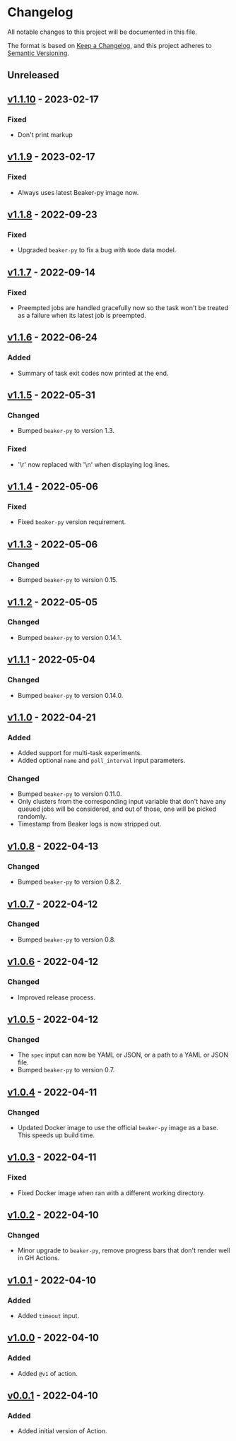 # Changelog

All notable changes to this project will be documented in this file.

The format is based on [Keep a Changelog](https://keepachangelog.com/en/1.0.0/),
and this project adheres to [Semantic Versioning](https://semver.org/spec/v2.0.0.html).

## Unreleased

## [v1.1.10](https://github.com/allenai/beaker-run-action/releases/tag/v1.1.10) - 2023-02-17

### Fixed

- Don't print markup

## [v1.1.9](https://github.com/allenai/beaker-run-action/releases/tag/v1.1.9) - 2023-02-17

### Fixed

- Always uses latest Beaker-py image now.

## [v1.1.8](https://github.com/allenai/beaker-run-action/releases/tag/v1.1.8) - 2022-09-23

### Fixed

- Upgraded `beaker-py` to fix a bug with `Node` data model.

## [v1.1.7](https://github.com/allenai/beaker-run-action/releases/tag/v1.1.7) - 2022-09-14

### Fixed

- Preempted jobs are handled gracefully now so the task won't be treated as a failure when its latest job is preempted.

## [v1.1.6](https://github.com/allenai/beaker-run-action/releases/tag/v1.1.6) - 2022-06-24

### Added

- Summary of task exit codes now printed at the end.

## [v1.1.5](https://github.com/allenai/beaker-run-action/releases/tag/v1.1.5) - 2022-05-31

### Changed

- Bumped `beaker-py` to version 1.3.

### Fixed

- '\r' now replaced with '\n' when displaying log lines.

## [v1.1.4](https://github.com/allenai/beaker-run-action/releases/tag/v1.1.4) - 2022-05-06

### Fixed

- Fixed `beaker-py` version requirement.

## [v1.1.3](https://github.com/allenai/beaker-run-action/releases/tag/v1.1.3) - 2022-05-06

### Changed

- Bumped `beaker-py` to version 0.15.

## [v1.1.2](https://github.com/allenai/beaker-run-action/releases/tag/v1.1.2) - 2022-05-05

### Changed

- Bumped `beaker-py` to version 0.14.1.

## [v1.1.1](https://github.com/allenai/beaker-run-action/releases/tag/v1.1.1) - 2022-05-04

### Changed

- Bumped `beaker-py` to version 0.14.0.

## [v1.1.0](https://github.com/allenai/beaker-run-action/releases/tag/v1.1.0) - 2022-04-21

### Added

- Added support for multi-task experiments.
- Added optional `name` and `poll_interval` input parameters.

### Changed

- Bumped `beaker-py` to version 0.11.0.
- Only clusters from the corresponding input variable that don't have any queued jobs
  will be considered, and out of those, one will be picked randomly.
- Timestamp from Beaker logs is now stripped out.

## [v1.0.8](https://github.com/allenai/beaker-run-action/releases/tag/v1.0.8) - 2022-04-13

### Changed

- Bumped `beaker-py` to version 0.8.2.

## [v1.0.7](https://github.com/allenai/beaker-run-action/releases/tag/v1.0.7) - 2022-04-12

### Changed

- Bumped `beaker-py` to version 0.8.

## [v1.0.6](https://github.com/allenai/beaker-run-action/releases/tag/v1.0.6) - 2022-04-12

### Changed

- Improved release process.

## [v1.0.5](https://github.com/allenai/beaker-run-action/releases/tag/v1.0.5) - 2022-04-12

### Changed

- The `spec` input can now be YAML or JSON, or a path to a YAML or JSON file.
- Bumped `beaker-py` to version 0.7.

## [v1.0.4](https://github.com/allenai/beaker-run-action/releases/tag/v1.0.4) - 2022-04-11

### Changed

- Updated Docker image to use the official `beaker-py` image as a base. This speeds up build time.

## [v1.0.3](https://github.com/allenai/beaker-run-action/releases/tag/v1.0.3) - 2022-04-11

### Fixed

- Fixed Docker image when ran with a different working directory.

## [v1.0.2](https://github.com/allenai/beaker-run-action/releases/tag/v1.0.2) - 2022-04-10

### Changed

- Minor upgrade to `beaker-py`, remove progress bars that don't render well in GH Actions.

## [v1.0.1](https://github.com/allenai/beaker-run-action/releases/tag/v1.0.1) - 2022-04-10

### Added

- Added `timeout` input.

## [v1.0.0](https://github.com/allenai/beaker-run-action/releases/tag/v1.0.0) - 2022-04-10

### Added

- Added `@v1` of action.

## [v0.0.1](https://github.com/allenai/beaker-run-action/releases/tag/v0.0.1) - 2022-04-10

### Added

- Added initial version of Action.
